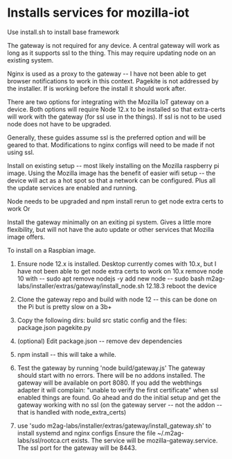 # Installs services for mozilla-iot

Use install.sh to install base framework

The gateway is not required for any device. A central gateway will work as long as it supports ssl to the
thing. This may require updating node on an existing system.

Nginx is used as a proxy to the gateway -- I have not been able to get browser notifications to work in this
context. Pagekite is not addressed by the installer. If is working before the install it should work after.

There are two options for integrating with the Mozilla IoT gateway on a device. Both options will require Node 12.x
to be installed so that extra-certs will work with the gateway (for ssl use in the things). If ssl is not
to be used node does not have to be upgraded.

Generally, these guides assume ssl is the preferred option and will be geared to that. Modifications to
nginx configs will need to be made if not using ssl.


Install on existing setup -- most likely installing on the Mozilla raspberry pi image. Using the
Mozilla image has the benefit of easier wifi setup -- the device will act as a hot spot so that a
network can be configured. Plus all the update services are enabled and running.

Node needs to be upgraded and npm install rerun to get node extra certs to work
Or

Install the gateway minimally on an exiting pi system. Gives a little more flexibility, but will not have
the auto update or other services that Mozilla image offers.

To install on a Raspbian image.

1. Ensure node 12.x is installed. Desktop currently comes with 10.x, but I have not been able to get
node extra certs to work on 10.x
    remove node 10 with -- sudo apt remove nodejs -y
    add new node        -- sudo bash m2ag-labs/installer/extras/gateway/install_node.sh 12.18.3
    reboot the device

2. Clone the gateway repo and build with node 12 -- this can be done on the Pi but is pretty slow on a 3b+
3. Copy the following dirs:
    build
    src
    static
    config
and the files:
    package.json
    pagekite.py
4. (optional) Edit package.json -- remove dev dependencies
5. npm install -- this will take a while.
6. Test the gateway by running 'node build/gateway.js'
    The gateway should start with no errors. There will be no addons installed.
    The gateway will be available on port 8080.
    If you add the webthings adapter it will complain: "unable to verify the first certificate" when ssl
    enabled things are found.
    Go ahead and do the initial setup and get the gateway working with no ssl (on the gateway server -- not the addon -- that is handled with node_extra_certs)
7. use 'sudo m2ag-labs/installer/extras/gateway/install_gateway.sh' to install systemd and nginx configs
     Ensure the file  ~/.m2ag-labs/ssl/rootca.crt exists.
     The service will be mozilla-gateway.service. The ssl port for the gateway will be 8443.





